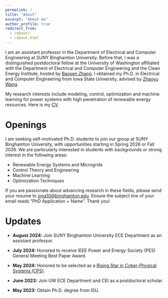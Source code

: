 ```yaml
---
permalink: /
title: "About"
excerpt: "About me"
author_profile: true
redirect_from: 
  - /about/
  - /about.html
---
```



I am an assistant professor in the Department of Electrical and Computer Engineering at SUNY Binghamton University. Before that, I was a distinguished postdoctoral fellow at the University of Washington affiliated with the Department of Electrical and Computer Engineering and the Clean Energy Institute, hosted by [Baosen Zhang](https://zhangbaosen.github.io/). I obtained my Ph.D. in Electrical and Computer Engineering from Iowa State University, advised by [Zhaoyu Wang](https://wzy.ece.iastate.edu/).

My research interests include modeling, control, optimization and machine learning for power systems with high penetration of renewable energy resources. Here is my [CV](https://zixiaoma1991.github.io/files/CV.pdf).

Openings
===

I am seeking self-motivated Ph.D. students to join our group at SUNY Binghamton University, with opportunities starting in Spring 2026 or Fall 2026. We are particularly interested in students with backgrounds or strong interest in the following areas:

- Renewable Energy Systems and Microgrids
- Control Theory and Engineering
- Machine Learning
- Optimization Techniques
  
If you are passionate about advancing research in these fields, please send your resume to zma10@binghamton.edu. Ensure the subject line of your email reads “PhD Application + Name”. Thank you!

Updates
===
- **August 2024:** Join SUNY Binghamton University ECE Department as an assistant professor.
  
- **July 2024:** Honored to receive IEEE Power and Energy Society (PES) General Meeting Best Paper Award.

- **May 2024:** Honored to be selected as a [Rising Star in Cyber-Physical Systems (CPS)](https://risingstars.linklab.virginia.edu/2024/).

- **June 2023:** Join UW ECE Department and CEI as a postdoctoral scholar.

- **May 2023:** Obtain Ph.D. degree from ISU.
